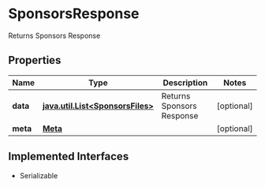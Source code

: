 

# SponsorsResponse

Returns Sponsors Response

## Properties

Name | Type | Description | Notes
------------ | ------------- | ------------- | -------------
**data** | [**java.util.List&lt;SponsorsFiles&gt;**](SponsorsFiles.md) | Returns Sponsors Response |  [optional]
**meta** | [**Meta**](Meta.md) |  |  [optional]


## Implemented Interfaces

* Serializable


